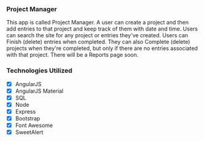 ### Project Manager
This app is called Project Manager. A user can create a project and then add entries to that project and keep track of them with date and time. Users can search the site for any project or entries they've created. Users can Finish (delete) entries when completed. They can also Complete (delete) projects when they're completed, but only if there are no entries associated with that project. There will be a Reports page soon.

### Technologies Utilized

- [x] AngularJS
- [x] AngularJS Material
- [x] SQL
- [x] Node
- [x] Express
- [x] Bootstrap
- [x] Font Awesome
- [x] SweetAlert
